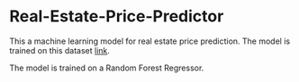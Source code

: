 # Real-Estate-Price-Predictor

This a machine learning model for real estate price prediction. The model is trained on this dataset [link](https://www.kaggle.com/datasets/ahmedshahriarsakib/usa-real-estate-dataset).

The model is trained on a Random Forest Regressor.

